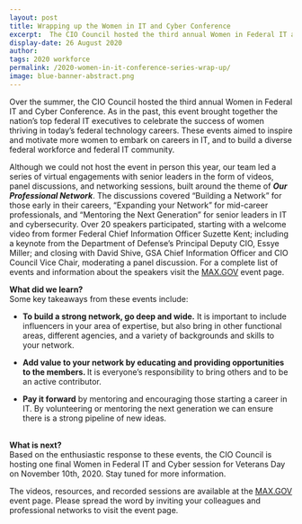 ```yaml
---
layout: post
title: Wrapping up the Women in IT and Cyber Conference
excerpt:  The CIO Council hosted the third annual Women in Federal IT and Cyber Conference virtually to celebrate the success of women thriving in federal technology careers. Read the wrap up to find out more.
display-date: 26 August 2020
author:  
tags: 2020 workforce 
permalink: /2020-women-in-it-conference-series-wrap-up/
image: blue-banner-abstract.png
---
```


<p>Over the summer, the CIO Council hosted the third annual Women in Federal IT and Cyber Conference. As in the past, this event brought together the nation&rsquo;s top federal IT executives to celebrate the success of women thriving in today&rsquo;s federal technology careers. These events aimed to inspire and motivate more women to embark on careers in IT, and to build a diverse federal workforce and federal IT community.</p>
<p>Although we could not host the event in person this year, our team led a series of virtual engagements with senior leaders in the form of videos, panel discussions, and networking sessions, built around the theme of <strong><em>Our Professional Network</em></strong>. The discussions covered &ldquo;Building a Network&rdquo; for those early in their careers, &ldquo;Expanding your Network&rdquo; for mid-career professionals, and &ldquo;Mentoring the Next Generation&rdquo; for senior leaders in IT and cybersecurity. Over 20 speakers participated, starting with a welcome video from former Federal Chief Information Officer Suzette Kent; including a keynote from the Department of Defense&rsquo;s Principal Deputy CIO, Essye Miller; and closing with David Shive, GSA Chief Information Officer and CIO Council Vice Chair, moderating a panel discussion. For a complete list of events and information about the speakers visit the <a href="https://community.max.gov/x/RU6Qfw">MAX.GOV</a> event page.</p>
<p><strong>What did we learn?&nbsp;</strong><br><span>
Some key takeaways from these events include:</span></p>
<ul>
<li><strong>To build a strong network, go deep and wide.</strong> It is important to include influencers in your area of expertise, but also bring in other functional areas, different agencies, and a variety of backgrounds and skills to your network.&nbsp;</li>
</ul>
<ul>
<li><strong>Add value to your network by educating and providing opportunities to the members. </strong>It is everyone&rsquo;s responsibility to bring others and to be an active contributor.</li>
</ul>
<ul>
<li><strong>Pay it forward</strong> by mentoring and encouraging those starting a career in IT. By volunteering or mentoring the next generation we can ensure there is a strong pipeline of new ideas.</li>
</ul>
<br><strong>What is next?&nbsp;</strong><br><span>
Based on the enthusiastic response to these events, the CIO Council is hosting one final Women in Federal IT and Cyber session for Veterans Day on November 10th, 2020. Stay tuned for more information.&nbsp;</span>
<p>The videos, resources, and recorded sessions are available at the <a href="https://community.max.gov/x/RU6Qfw">MAX.GOV</a> event page. Please spread the word by inviting your colleagues and professional networks to visit the event page.</p>